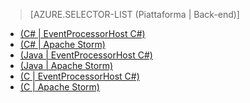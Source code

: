 ﻿> [AZURE.SELECTOR-LIST (Piattaforma | Back-end)]
- [(C# | EventProcessorHost C#)](/it-it/documentation/articles/service-bus-event-hubs-csharp-ephcs-getstarted/)
- [(C# | Apache Storm)](/it-it/documentation/articles/service-bus-event-hubs-csharp-storm-getstarted/)
- [(Java | EventProcessorHost C#)](/it-it/documentation/articles/service-bus-event-hubs-java-ephcs-getstarted/)
- [(Java | Apache Storm)](/it-it/documentation/articles/service-bus-event-hubs-java-storm-getstarted/)
- [(C | EventProcessorHost C#)](/it-it/documentation/articles/service-bus-event-hubs-c-ephcs-getstarted/)
- [(C | Apache Storm)](/it-it/documentation/articles/service-bus-event-hubs-c-storm-getstarted/)

<!--HONumber=42-->

